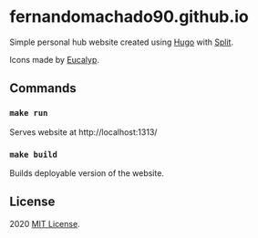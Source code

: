 # fernandomachado90.github.io
Simple personal hub website created using [Hugo](https://gohugo.io/) with [Split](https://github.com/escalate/hugo-split-theme).

Icons made by [Eucalyp](https://www.flaticon.com/authors/eucalyp).

## Commands

### `make run`
Serves website at http://localhost:1313/

### `make build`                    
Builds deployable version of the website.

## License

2020 [MIT License](LICENSE).
